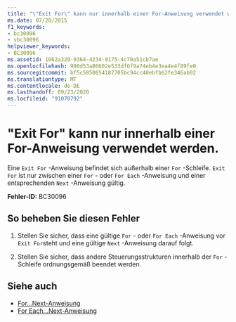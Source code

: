 ```yaml
---
title: "\"Exit For\" kann nur innerhalb einer For-Anweisung verwendet werden."
ms.date: 07/20/2015
f1_keywords:
- bc30096
- vbc30096
helpviewer_keywords:
- BC30096
ms.assetid: 1062a329-9364-4234-9175-4c70a51cb7ae
ms.openlocfilehash: 900d53a86602e533df6f9a74eb4e3ea4e4f89fe0
ms.sourcegitcommit: bf5c5850654187705bc94cc40ebfb62fe346ab02
ms.translationtype: MT
ms.contentlocale: de-DE
ms.lasthandoff: 09/23/2020
ms.locfileid: "91070792"
---
```

# <a name="exit-for-can-only-appear-inside-a-for-statement"></a>"Exit For" kann nur innerhalb einer For-Anweisung verwendet werden.

Eine `Exit For` -Anweisung befindet sich außerhalb einer `For` -Schleife. `Exit For` ist nur zwischen einer `For` - oder `For Each` -Anweisung und einer entsprechenden `Next` -Anweisung gültig.  
  
 **Fehler-ID:** BC30096  
  
## <a name="to-correct-this-error"></a>So beheben Sie diesen Fehler  
  
1. Stellen Sie sicher, dass eine gültige `For` - oder `For Each` -Anweisung vor `Exit For`steht und eine gültige `Next` -Anweisung darauf folgt.  
  
2. Stellen Sie sicher, dass andere Steuerungsstrukturen innerhalb der `For` -Schleife ordnungsgemäß beendet werden.  
  
## <a name="see-also"></a>Siehe auch

- [For...Next-Anweisung](../language-reference/statements/for-next-statement.md)
- [For Each...Next-Anweisung](../language-reference/statements/for-each-next-statement.md)
